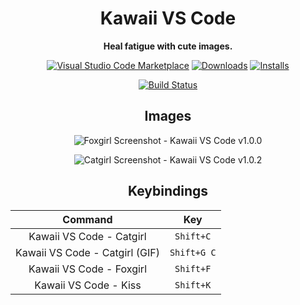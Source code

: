 <div align="center">

# Kawaii VS Code

**Heal fatigue with cute images.**

[![Visual Studio Code Marketplace](https://vsmarketplacebadge.apphb.com/version/InkoHX.kawaii-vscode.svg)](https://marketplace.visualstudio.com/items?itemName=InkoHX.kawaii-vscode&ssr=false)
[![Downloads](https://vsmarketplacebadge.apphb.com/downloads/InkoHX.kawaii-vscode.svg)](https://marketplace.visualstudio.com/items?itemName=InkoHX.kawaii-vscode&ssr=false)
[![Installs](https://vsmarketplacebadge.apphb.com/installs/InkoHX.kawaii-vscode.svg)](https://marketplace.visualstudio.com/items?itemName=InkoHX.kawaii-vscode&ssr=false)

[![Build Status](https://travis-ci.org/InkoHX/kawaii-vscode.svg?branch=master)](https://travis-ci.org/InkoHX/kawaii-vscode)

## Images

![Foxgirl Screenshot - Kawaii VS Code v1.0.0](https://i.imgur.com/dbdzvpO.png)

![Catgirl Screenshot - Kawaii VS Code v1.0.2](https://i.imgur.com/bJbGLcg.png)

## Keybindings

|            Command             |     Key     |
| :----------------------------: | :---------: |
|    Kawaii VS Code - Catgirl    |  `Shift+C`  |
| Kawaii VS Code - Catgirl (GIF) | `Shift+G C` |
|    Kawaii VS Code - Foxgirl    |  `Shift+F`  |
|     Kawaii VS Code - Kiss      |  `Shift+K`  |

</div>
